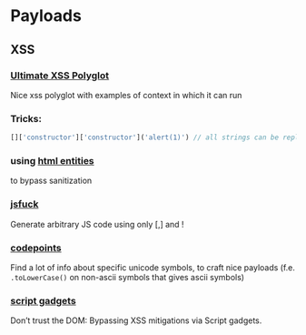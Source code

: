 # Payloads

## XSS

### [Ultimate XSS Polyglot](https://github.com/0xsobky/HackVault/wiki/Unleashing-an-Ultimate-XSS-Polyglot)
Nice xss polyglot with examples of context in which it can run

### Tricks:
```javascript
[]['constructor']['constructor']('alert(1)') // all strings can be replaced with OCT notation: "\143\157...." etc.
```

### using [html entities](https://www.w3schools.com/html/html_entities.asp)
to bypass sanitization

### [jsfuck](http://www.jsfuck.com/)
Generate arbitrary JS code using only [,] and !

### [codepoints](https://codepoints.net/)
Find a lot of info about specific unicode symbols, to craft nice payloads (f.e. `.toLowerCase()` on non-ascii symbols that gives ascii symbols)

### [script gadgets](https://github.com/google/security-research-pocs/tree/master/script-gadgets)
Don’t trust the DOM: Bypassing XSS mitigations via Script gadgets.

